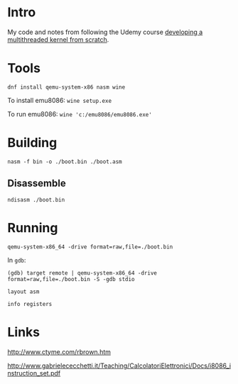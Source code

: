 # Intro

My code and notes from following the Udemy course [developing a multithreaded kernel from scratch](https://www.udemy.com/course/developing-a-multithreaded-kernel-from-scratch/).


# Tools

`dnf install qemu-system-x86 nasm wine`

To install emu8086: `wine setup.exe`

To run emu8086: `wine 'c:/emu8086/emu8086.exe'`

# Building

`nasm -f bin -o ./boot.bin ./boot.asm`

## Disassemble

`ndisasm ./boot.bin`


# Running

`qemu-system-x86_64 -drive format=raw,file=./boot.bin`

In `gdb`:

`(gdb) target remote | qemu-system-x86_64 -drive format=raw,file=./boot.bin -S -gdb stdio`

`layout asm`

`info registers`

# Links

http://www.ctyme.com/rbrown.htm

http://www.gabrielececchetti.it/Teaching/CalcolatoriElettronici/Docs/i8086_instruction_set.pdf

